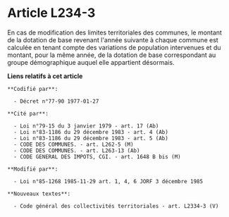# Article L234-3

En cas de modification des limites territoriales des communes, le montant de la dotation de base revenant l'année suivante à
chaque commune est calculée en tenant compte des variations de population intervenues et du montant, pour la même année, de
la dotation de base correspondant au groupe démographique auquel elle appartient désormais.

**Liens relatifs à cet article**

	**Codifié par**:

	  - Décret n°77-90 1977-01-27

	**Cité par**:

	  - Loi n°79-15 du 3 janvier 1979 - art. 17 (Ab)
	  - Loi n°83-1186 du 29 décembre 1983 - art. 4 (Ab)
	  - Loi n°83-1186 du 29 décembre 1983 - art. 5 (Ab)
	  - CODE DES COMMUNES. - art. L262-5 (M)
	  - CODE DES COMMUNES. - art. L263-13 (Ab)
	  - CODE GENERAL DES IMPOTS, CGI. - art. 1648 B bis (M)

	**Modifié par**:

	  - Loi n°85-1268 1985-11-29 art. 1, 4, 6 JORF 3 décembre 1985

	**Nouveaux textes**:

	  - Code général des collectivités territoriales - art. L2334-3 (V)
